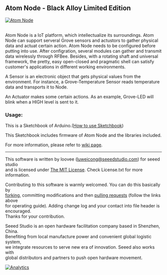 Atom Node - Black Alloy Limited Edition
---------------------------------------------------------

[![Atom Node](http://www.seeedstudio.com/wiki/images/8/8a/Atom_Node.jpg)](http://www.seeedstudio.com/depot/atom-node-black-alloy-limited-edition-p-1494.html?cPath=6_7)


<br>
Atom Node is a IoT platform, which intellectualize its surroundings. Atom Node can support serveral Grove sensors and actustors to gather physical data and actuat certain action. Atom Node needs to be configured before putting into use. After configration, several modules can gather and transmit data wirelessly through RFBee. Besides, with a rotating shaft and universal framework, the pretty, easy open-closed and pragmatic shell can satisfy customer's applications in different working environments.
 
A Sensor is an electronic object that gets physical values from the environment. For instance, a Grove-Temperature Sensor reads temperature data and transports it to Node.
 
An Actuator makes some certain actions. As an example, Grove-LED will blink when a HIGH level is sent to it.

### Usage:

This is a Sketchbook of Arduino.([How to use Sketchbook](http://www.seeedstudio.com/wiki/How_To_Use_Sketchbook "How to use Sketchbook"))

This Sketchbook includes firmware of Atom Node and the libraries included.


For more information, please refer to [wiki page](http://www.seeedstudio.com/wiki/Atom_Node).

    
----

This software is written by loovee ([luweicong@seeedstudio.com](luweicong@seeedstudio.com)) for seeed studio<br>
and is licensed under [The MIT License](http://opensource.org/licenses/mit-license.php). Check License.txt for more information.<br>

Contributing to this software is warmly welcomed. You can do this basically by<br>
[forking](https://help.github.com/articles/fork-a-repo), committing modifications and then [pulling requests](https://help.github.com/articles/using-pull-requests) (follow the links above<br>
for operating guide). Adding change log and your contact into file header is encouraged.<br>
Thanks for your contribution.

Seeed Studio is an open hardware facilitation company based in Shenzhen, China. <br>
Benefiting from local manufacture power and convenient global logistic system, <br>
we integrate resources to serve new era of innovation. Seeed also works with <br>
global distributors and partners to push open hardware movement.<br>



[![Analytics](https://ga-beacon.appspot.com/UA-46589105-3/Atom_Node)](https://github.com/igrigorik/ga-beacon)



